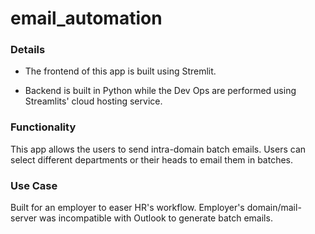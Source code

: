 # email_automation

### Details

- The frontend of this app is built using
Stremlit. 

- Backend is built in Python while
the Dev Ops are performed using Streamlits' 
cloud hosting service.

### Functionality

This app allows the users to send intra-domain
batch emails. Users can select different departments or their heads to email them in batches.

### Use Case

Built for an employer to easer HR's workflow.
Employer's domain/mail-server was incompatible
with Outlook to generate batch emails.
